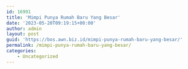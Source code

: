 ```yaml
---
id: 16991
title: 'Mimpi Punya Rumah Baru Yang Besar'
date: '2023-05-20T09:19:15+00:00'
author: admin
layout: post
guid: 'https://bos.awn.biz.id/mimpi-punya-rumah-baru-yang-besar/'
permalink: /mimpi-punya-rumah-baru-yang-besar/
categories:
    - Uncategorized
---
```


